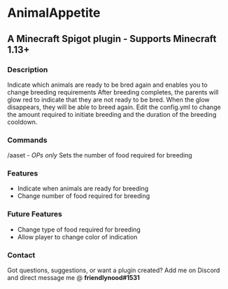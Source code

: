 # AnimalAppetite
## A Minecraft Spigot plugin - Supports Minecraft 1.13+

### Description
Indicate which animals are ready to be bred again and enables you to change breeding requirements
After breeding completes, the parents will glow red to indicate that they are not ready to be bred. When the glow disappears, they will be able to breed again. Edit the config.yml to change the amount required to initiate breeding and the duration of the breeding cooldown.

### Commands
/aaset - *OPs only* Sets the number of food required for breeding

### Features
- Indicate when animals are ready for breeding
- Change number of food required for breeding

### Future Features
- Change type of food required for breeding
- Allow player to change color of indication

### Contact
Got questions, suggestions, or want a plugin created? Add me on Discord and direct message me @ **friendlynood#1531**
